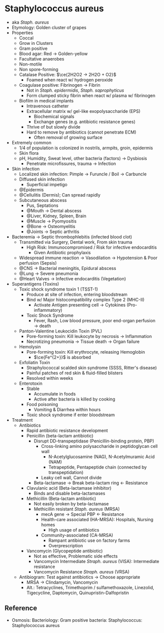 # Staphylococcus aureus

* aka *Staph. aureus*
* Etymology: Golden cluster of grapes
* Properties
  * Coccal
  * Grow in Clusters
  * Gram positive
  * Blood agar: Red → Golden-yellow
  * Facultative anaerobes
  * Non-motile
  * Non spore-forming
  * Catalase Positive: $\ce{2H2O2 -> 2H2O + O2}$
    * Foamed when react w/ hydrogen peroxide
  * Coagulase positive: Fibrinogen → Fibrin
    * Not in *Staph. epidermidis*, *Staph. saprophyticus*
    * Form clumped sticky fibrin when react w/ plasma w/ fibrinogen
  * Biofilm in medical implants
    * Intravenous catheter
    * Extracellular matrix w/ gel-like exopolysaccharide (EPS)
      * Biochemical signals
      * Exchange genes (e.g. antibiotic resistance genes)
    * Thrive of but slowly divide
    * Hard to remove by antibiotics (cannot penetrate ECM)
      * Often removal of growing surface
* Extremely common
  * 1/4 of population is colonized in nostrils, armpits, groin, epidermis
  * Skin flora
  * pH, Humidity, Sweat level, other bacteria (factors) → Dysbiosis
    * Penetrate microfissures, trauma → Infection
* Skin infection
  * Localized skin infection: Pimple → Furuncle / Boil → Carbuncle
  * Diffused skin infection
    * Superficial impetigo
  * @Epidermis
  * @Cellulitis (Dermis); Can spread rapidly
  * Subcutaneous abscess
    * Pus, Septations
    * @Mouth → Dental abscess
    * @Liver, Kidney, Spleen, Brain
    * @Muscle → Pyomyositis
    * @Bone → Osteomyelitis
    * @Joints → Septic arthritis
* Bacteremia → Septic thrombophlebitis (infected blood clot)
  * Transmitted via Surgery, Dental work, From skin trauma
    * High Risk: Immunocompromised / Risk for infective endocarditis
      * Given Antibiotic prophylaxis
  * Widespread immune reaction → Vasodilation → Hypotension & Poor perfusion (Sepsis)
  * @CNS → Bacterial meningitis, Epidural abscess
  * @Lung → Severe pneumonia
  * @Heart Valves → Infective endocarditis (Vegetation)
* Superantigens (Toxins)
  * Toxic shock syndrome toxin 1 (TSST-1)
    * Produce at site of infection, entering bloodstream
    * Bind w/ Major histocompatibility complex Type 2 (MHC-II)
      * Activate Antigen presenting cell → Cytokines (Pro-inflammatory)
    * Toxic Shock Syndrome
      * Fever, Rash, Low blood pressure, poor end-organ perfusion → death
  * Panton-Valentine Leukocidin Toxin (PVL)
    * Pore-forming toxin: Kill leukocyte by necrosis → Inflammation
    * Necrotizing pneumonia → Tissue death → Organ failure
  * Hemolysin
    * Pore-forming toxin: Kill erythrocyte, releasing Hemoglobin
      * $\ce{Fe^{2+}}$ is absorbed
  * Exfoliatin Toxin
    * Straphylococcal scalded skin syndrome (SSSS, Ritter's disease)
    * Painful patches of red skin & fluid-filled blisters
    * Resolved within weeks
  * Enterotoxin
    * Stable
      * Accumulate in foods
      * Active after bacteria is killed by cooking
    * Food poisoning
      * Vomiting & Diarrhea within hours
    * Toxic shock syndrome if enter bloodstream
* Treatment
  * Antibiotics
    * Rapid antibiotic resistance development
    * Penicillin (beta-lactam antibiotic)
      * Disrupt DD-transpeptidase (Penicillin-binding protein, PBP)
        * Cross-linking amino polysaccharide in peptidoglycan cell wall
          * N-Acetylglucosamine (NAG), N-Acetylmuramic Acid (NAM)
          * Tetrapeptide, Pentapeptide chain (connected by transpeptidation)
        * Leaky cell wall, Cannot divide
      * Beta-lactamase → Break beta-lactam ring ← Resistance
    * Clavulanic acid (Beta-lactamase inhibitor)
      * Binds and disable beta-lactamases
    * Methicillin (Beta-lactam antibiotic)
      * Not easily broken by beta-lactamase
      * Methicillin resistant *Staph. aureus* (MRSA)
        * mecA gene → Special PBP ← Resistance
        * Health-care associated (HA-MRSA): Hospitals, Nursing homes
          * High usage of antibiotics
        * Community-associated (CA-MRSA)
          * Rampant antibiotic use on factory farms
          * Overprescription
    * Vancomycin (Glycopeptide antibiotic)
      * Not as effective, Problematic side effects
      * Vancomycin Intermediate *Straph. aureus* (VISA): Intermediate resistance
      * Vancomycin Resistance *Straph. aureus* (VRSA)
  * Antibiogram: Test against antibiotics → Choose appropriate
    * MRSA → Clindamycin, Vancomycin
    * Alt.: Tetracyclines, Trimethoprim / sulfamethoxazole, Linezolid, Tigecycline, Daptomycin, Quinupristin-Dalfopristin

## Reference

* Osmosis: Bacteriology: Gram positive bacteria: Staphylococcus: Staphylococcus aureus
